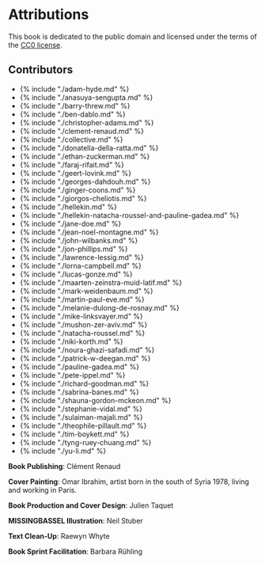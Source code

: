 # Attributions
This book is dedicated to the public domain and licensed under the
terms of the [CC0 license](/book/appendix/cc0-license).

## Contributors

* {% include "./adam-hyde.md" %}
* {% include "./anasuya-sengupta.md" %}
* {% include "./barry-threw.md" %}
* {% include "./ben-dablo.md" %}
* {% include "./christopher-adams.md" %}
* {% include "./clement-renaud.md" %}
* {% include "./collective.md" %}
* {% include "./donatella-della-ratta.md" %}
* {% include "./ethan-zuckerman.md" %}
* {% include "./faraj-rifait.md" %}
* {% include "./geert-lovink.md" %}
* {% include "./georges-dahdouh.md" %}
* {% include "./ginger-coons.md" %}
* {% include "./giorgos-cheliotis.md" %}
* {% include "./hellekin.md" %}
* {% include "./hellekin-natacha-roussel-and-pauline-gadea.md" %}
* {% include "./jane-doe.md" %}
* {% include "./jean-noel-montagne.md" %}
* {% include "./john-wilbanks.md" %}
* {% include "./jon-phillips.md" %}
* {% include "./lawrence-lessig.md" %}
* {% include "./lorna-campbell.md" %}
* {% include "./lucas-gonze.md" %}
* {% include "./maarten-zeinstra-muid-latif.md" %}
* {% include "./mark-weidenbaum.md" %}
* {% include "./martin-paul-eve.md" %}
* {% include "./melanie-dulong-de-rosnay.md" %}
* {% include "./mike-linksvayer.md" %}
* {% include "./mushon-zer-aviv.md" %}
* {% include "./natacha-roussel.md" %}
* {% include "./niki-korth.md" %}
* {% include "./noura-ghazi-safadi.md" %}
* {% include "./patrick-w-deegan.md" %}
* {% include "./pauline-gadea.md" %}
* {% include "./pete-ippel.md" %}
* {% include "./richard-goodman.md" %}
* {% include "./sabrina-banes.md" %}
* {% include "./shauna-gordon-mckeon.md" %}
* {% include "./stephanie-vidal.md" %}
* {% include "./sulaiman-majali.md" %}
* {% include "./theophile-pillault.md" %}
* {% include "./tim-boykett.md" %}
* {% include "./tyng-ruey-chuang.md" %}
* {% include "./yu-li.md" %}


__Book Publishing__: Clément Renaud

__Cover Painting__: Omar Ibrahim, artist born in the south of Syria
1978, living and working in Paris.

__Book Production and Cover Design__: Julien Taquet

__MISSINGBASSEL Illustration__: Neil Stuber

__Text Clean-Up__: Raewyn Whyte

__Book Sprint Facilitation__: Barbara Rühling
